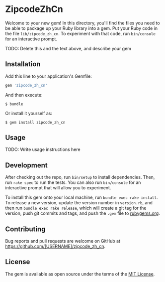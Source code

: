 # ZipcodeZhCn

Welcome to your new gem! In this directory, you'll find the files you need to be able to package up your Ruby library into a gem. Put your Ruby code in the file `lib/zipcode_zh_cn`. To experiment with that code, run `bin/console` for an interactive prompt.

TODO: Delete this and the text above, and describe your gem

## Installation

Add this line to your application's Gemfile:

```ruby
gem 'zipcode_zh_cn'
```

And then execute:

    $ bundle

Or install it yourself as:

    $ gem install zipcode_zh_cn

## Usage

TODO: Write usage instructions here

## Development

After checking out the repo, run `bin/setup` to install dependencies. Then, run `rake spec` to run the tests. You can also run `bin/console` for an interactive prompt that will allow you to experiment.

To install this gem onto your local machine, run `bundle exec rake install`. To release a new version, update the version number in `version.rb`, and then run `bundle exec rake release`, which will create a git tag for the version, push git commits and tags, and push the `.gem` file to [rubygems.org](https://rubygems.org).

## Contributing

Bug reports and pull requests are welcome on GitHub at https://github.com/[USERNAME]/zipcode_zh_cn.


## License

The gem is available as open source under the terms of the [MIT License](http://opensource.org/licenses/MIT).

